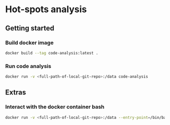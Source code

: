Hot-spots analysis
=================

Getting started
---------------
### Build docker image
```bash
docker build --tag code-analysis:latest .
```

### Run code analysis
```bash
docker run -v <full-path-of-local-git-repo>:/data code-analysis
```

Extras
------

### Interact with the docker container bash
```bash
docker run -v <full-path-of-local-git-repo>:/data --entry-point=/bin/bash code-analysis
```